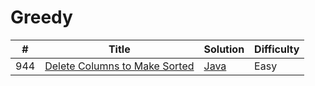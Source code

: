 Greedy
========

| # | Title | Solution | Difficulty |
|---| ----- | -------- | ---------- |
|944|[Delete Columns to Make Sorted](https://leetcode.com/problems/delete-columns-to-make-sorted/)|[Java](src/easy/DeleteColumnsToMakeSorted.java)|Easy|
